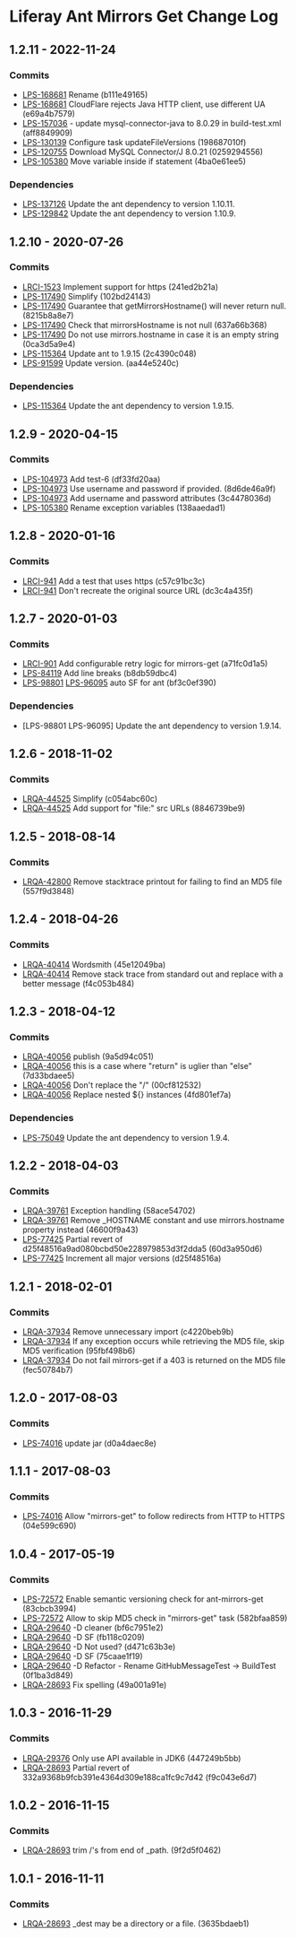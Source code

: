 # Liferay Ant Mirrors Get Change Log

## 1.2.11 - 2022-11-24

### Commits
- [LPS-168681] Rename (b111e49165)
- [LPS-168681] CloudFlare rejects Java HTTP client, use different UA
(e69a4b7579)
- [LPS-157036] - update mysql-connector-java to 8.0.29 in build-test.xml
(aff8849909)
- [LPS-130139] Configure task updateFileVersions (198687010f)
- [LPS-120755] Download MySQL Connector/J 8.0.21 (0259294556)
- [LPS-105380] Move variable inside if statement (4ba0e61ee5)

### Dependencies
- [LPS-137126] Update the ant dependency to version 1.10.11.
- [LPS-129842] Update the ant dependency to version 1.10.9.

## 1.2.10 - 2020-07-26

### Commits
- [LRCI-1523] Implement support for https (241ed2b21a)
- [LPS-117490] Simplify (102bd24143)
- [LPS-117490] Guarantee that getMirrorsHostname() will never return null.
(8215b8a8e7)
- [LPS-117490] Check that mirrorsHostname is not null (637a66b368)
- [LPS-117490] Do not use mirrors.hostname in case it is an empty string
(0ca3d5a9e4)
- [LPS-115364] Update ant to 1.9.15 (2c4390c048)
- [LPS-91599] Update version. (aa44e5240c)

### Dependencies
- [LPS-115364] Update the ant dependency to version 1.9.15.

## 1.2.9 - 2020-04-15

### Commits
- [LPS-104973] Add test-6 (df33fd20aa)
- [LPS-104973] Use username and password if provided. (8d6de46a9f)
- [LPS-104973] Add username and password attributes (3c4478036d)
- [LPS-105380] Rename exception variables (138aaedad1)

## 1.2.8 - 2020-01-16

### Commits
- [LRCI-941] Add a test that uses https (c57c91bc3c)
- [LRCI-941] Don't recreate the original source URL (dc3c4a435f)

## 1.2.7 - 2020-01-03

### Commits
- [LRCI-901] Add configurable retry logic for mirrors-get (a71fc0d1a5)
- [LPS-84119] Add line breaks (b8db59dbc4)
- [LPS-98801] [LPS-96095] auto SF for ant (bf3c0ef390)

### Dependencies
- [LPS-98801 LPS-96095] Update the ant dependency to version 1.9.14.

## 1.2.6 - 2018-11-02

### Commits
- [LRQA-44525] Simplify (c054abc60c)
- [LRQA-44525] Add support for "file:" src URLs (8846739be9)

## 1.2.5 - 2018-08-14

### Commits
- [LRQA-42800] Remove stacktrace printout for failing to find an MD5 file
(557f9d3848)

## 1.2.4 - 2018-04-26

### Commits
- [LRQA-40414] Wordsmith (45e12049ba)
- [LRQA-40414] Remove stack trace from standard out and replace with a better
message (f4c053b484)

## 1.2.3 - 2018-04-12

### Commits
- [LRQA-40056] publish (9a5d94c051)
- [LRQA-40056] this is a case where "return" is uglier than "else" (7d33bdaee5)
- [LRQA-40056] Don't replace the "/" (00cf812532)
- [LRQA-40056] Replace nested ${<property>} instances (4fd801ef7a)

### Dependencies
- [LPS-75049] Update the ant dependency to version 1.9.4.

## 1.2.2 - 2018-04-03

### Commits
- [LRQA-39761] Exception handling (58ace54702)
- [LRQA-39761] Remove _HOSTNAME constant and use mirrors.hostname property
instead (46600f9a43)
- [LPS-77425] Partial revert of d25f48516a9ad080bcbd50e228979853d3f2dda5
(60d3a950d6)
- [LPS-77425] Increment all major versions (d25f48516a)

## 1.2.1 - 2018-02-01

### Commits
- [LRQA-37934] Remove unnecessary import (c4220beb9b)
- [LRQA-37934] If any exception occurs while retrieving the MD5 file, skip MD5
verification (95fbf498b6)
- [LRQA-37934] Do not fail mirrors-get if a 403 is returned on the MD5 file
(fec50784b7)

## 1.2.0 - 2017-08-03

### Commits
- [LPS-74016] update jar (d0a4daec8e)

## 1.1.1 - 2017-08-03

### Commits
- [LPS-74016] Allow "mirrors-get" to follow redirects from HTTP to HTTPS
(04e599c690)

## 1.0.4 - 2017-05-19

### Commits
- [LPS-72572] Enable semantic versioning check for ant-mirrors-get (83cbcb3994)
- [LPS-72572] Allow to skip MD5 check in "mirrors-get" task (582bfaa859)
- [LRQA-29640] -D cleaner (bf6c7951e2)
- [LRQA-29640] -D SF (fb118c0209)
- [LRQA-29640] -D Not used? (d471c63b3e)
- [LRQA-29640] -D SF (75caae1f19)
- [LRQA-29640] -D Refactor - Rename GitHubMessageTest -> BuildTest (0f1ba3d849)
- [LRQA-28693] Fix spelling (49a001a91e)

## 1.0.3 - 2016-11-29

### Commits
- [LRQA-29376] Only use API available in JDK6 (447249b5bb)
- [LRQA-28693] Partial revert of 332a9368b9fcb391e4364d309e188ca1fc9c7d42
(f9c043e6d7)

## 1.0.2 - 2016-11-15

### Commits
- [LRQA-28693] trim /'s from end of _path. (9f2d5f0462)

## 1.0.1 - 2016-11-11

### Commits
- [LRQA-28693] _dest may be a directory or a file. (3635bdaeb1)

[LPS-72572]: https://issues.liferay.com/browse/LPS-72572
[LPS-74016]: https://issues.liferay.com/browse/LPS-74016
[LPS-75049]: https://issues.liferay.com/browse/LPS-75049
[LPS-77425]: https://issues.liferay.com/browse/LPS-77425
[LPS-84119]: https://issues.liferay.com/browse/LPS-84119
[LPS-91599]: https://issues.liferay.com/browse/LPS-91599
[LPS-96095]: https://issues.liferay.com/browse/LPS-96095
[LPS-98801]: https://issues.liferay.com/browse/LPS-98801
[LPS-104973]: https://issues.liferay.com/browse/LPS-104973
[LPS-105380]: https://issues.liferay.com/browse/LPS-105380
[LPS-115364]: https://issues.liferay.com/browse/LPS-115364
[LPS-117490]: https://issues.liferay.com/browse/LPS-117490
[LPS-120755]: https://issues.liferay.com/browse/LPS-120755
[LPS-129842]: https://issues.liferay.com/browse/LPS-129842
[LPS-130139]: https://issues.liferay.com/browse/LPS-130139
[LPS-137126]: https://issues.liferay.com/browse/LPS-137126
[LPS-157036]: https://issues.liferay.com/browse/LPS-157036
[LPS-168681]: https://issues.liferay.com/browse/LPS-168681
[LRCI-901]: https://issues.liferay.com/browse/LRCI-901
[LRCI-941]: https://issues.liferay.com/browse/LRCI-941
[LRCI-1523]: https://issues.liferay.com/browse/LRCI-1523
[LRQA-28693]: https://issues.liferay.com/browse/LRQA-28693
[LRQA-29376]: https://issues.liferay.com/browse/LRQA-29376
[LRQA-29640]: https://issues.liferay.com/browse/LRQA-29640
[LRQA-37934]: https://issues.liferay.com/browse/LRQA-37934
[LRQA-39761]: https://issues.liferay.com/browse/LRQA-39761
[LRQA-40056]: https://issues.liferay.com/browse/LRQA-40056
[LRQA-40414]: https://issues.liferay.com/browse/LRQA-40414
[LRQA-42800]: https://issues.liferay.com/browse/LRQA-42800
[LRQA-44525]: https://issues.liferay.com/browse/LRQA-44525